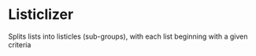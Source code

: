 # Listiclizer
Splits lists into listicles (sub-groups), with each list beginning with a given criteria
